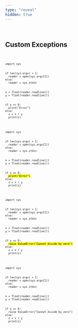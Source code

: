 ```yaml
---
type: "reveal"
hidden: true
---
```

<br>
<section>
  <h2>Custom Exceptions</h2>
</section>
<br>
<section>
	<pre class="stretch" style="font-size: .70em"><code class="python">import sys
<br>
if len(sys.argv) > 1:
  reader = open(sys.argv[1])
else:
  reader = sys.stdin
<br>
x = float(reader.readline())
y = float(reader.readline())
<br>
if y == 0:
  print("Error")
else:
  z = x / y
  print(z)
</code></pre>
</section>
<br>
<section>
	<pre class="stretch" style="font-size: .70em"><code class="python">import sys
<br>
if len(sys.argv) > 1:
  reader = open(sys.argv[1])
else:
  reader = sys.stdin
<br>
x = float(reader.readline())
y = float(reader.readline())
<br>
if y == 0:
  <mark>print("Error")</mark>
else:
  z = x / y
  print(z)
</code></pre>
</section>
<br>
<section>
	<pre class="stretch" style="font-size: .70em"><code class="python">import sys
<br>
if len(sys.argv) > 1:
  reader = open(sys.argv[1])
else:
  reader = sys.stdin
<br>
x = float(reader.readline())
y = float(reader.readline())
<br>
if y == 0:
  <mark>raise ValueError("Cannot divide by zero")</mark>
else:
  z = x / y
  print(z)
</code></pre>
</section>
<br>
<section>
	<pre class="stretch" style="font-size: .70em"><code class="python">import sys
<br>
if len(sys.argv) > 1:
  reader = open(sys.argv[1])
else:
  reader = sys.stdin
<br>
x = float(reader.readline())
y = float(reader.readline())
<br>
if y == 0:
  raise ValueError("Cannot divide by zero")
else:
  z = x / y
  print(z)
</code></pre>
</section>
<br>